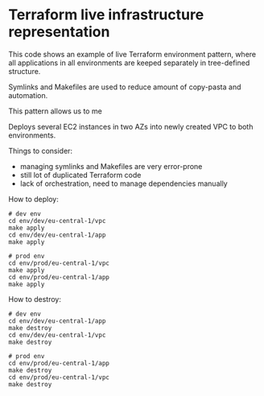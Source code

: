 # Terraform live infrastructure representation

This code shows an example of live Terraform environment pattern, where all applications in all environments are keeped separately in tree-defined structure.

Symlinks and Makefiles are used to reduce amount of copy-pasta and automation.

This pattern allows us to me

Deploys several EC2 instances in two AZs into newly created VPC to both environments.

Things to consider:
- managing symlinks and Makefiles are very error-prone
- still lot of duplicated Terraform code
- lack of orchestration, need to manage dependencies manually

How to deploy:

```shell
# dev env
cd env/dev/eu-central-1/vpc
make apply
cd env/dev/eu-central-1/app
make apply

# prod env
cd env/prod/eu-central-1/vpc
make apply
cd env/prod/eu-central-1/app
make apply
```

How to destroy:

```shell
# dev env
cd env/dev/eu-central-1/app
make destroy
cd env/dev/eu-central-1/vpc
make destroy

# prod env
cd env/prod/eu-central-1/app
make destroy
cd env/prod/eu-central-1/vpc
make destroy
```
